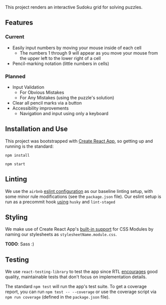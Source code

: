This project renders an interactive Sudoku grid for solving puzzles.

## Features

### Current

-   Easily input numbers by moving your mouse inside of each cell
    -   The numbers 1 through 9 will appear as you move your mouse from the upper left to the lower right of a cell
-   Pencil-marking notation (little numbers in cells)

### Planned

-   Input Validation
    -   For Obvious Mistakes
    -   For Any Mistakes (using the puzzle's solution)
-   Clear all pencil marks via a button
-   Accessibility improvements
    -   Navigation and input using only a keyboard

## Installation and Use

This project was bootstrapped with [Create React App](https://github.com/facebook/create-react-app), so getting up and running is the standard:

`npm install`

`npm start`

## Linting

We use the `airbnb` [eslint configuration](https://github.com/airbnb/javascript/tree/master/packages/eslint-config-airbnb) as our baseline linting setup, with some minor rule modifications (see the `package.json` file). Our eslint setup is run as a precommit hook [using](https://medium.com/@bartwijnants/using-prettier-and-husky-to-make-your-commits-save-2960f55cd351) `husky` and `lint-staged`

## Styling

We make use of Create React App's [built-in support](https://facebook.github.io/create-react-app/docs/adding-a-css-modules-stylesheet) for CSS Modules by naming our stylesheets as `stylesheetName.module.css`.

**TODO**: Sass :)

## Testing

We use `react-testing-library` to test the app since RTL [encourages](https://github.com/testing-library/react-testing-library#the-problem) good quality, maintainable tests that don't focus on implementation details.

The standard `npm test` will run the app's test suite. To get a coverage report, you can run `npm test -- --coverage` or use the coverage script via `npm run coverage` (defined in the `package.json` file).
